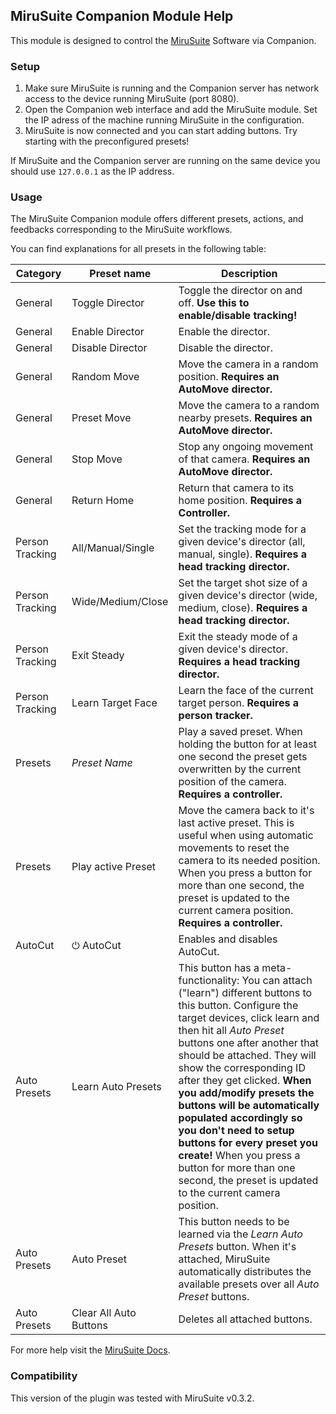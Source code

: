 ## MiruSuite Companion Module Help

This module is designed to control the [MiruSuite](https://mirusuite.de) Software via Companion.

### Setup

1. Make sure MiruSuite is running and the Companion server has network access to the device running MiruSuite (port 8080).
2. Open the Companion web interface and add the MiruSuite module. Set the IP adress of the machine running MiruSuite in the configuration.
3. MiruSuite is now connected and you can start adding buttons. Try starting with the preconfigured presets!

If MiruSuite and the Companion server are running on the same device you should use `127.0.0.1` as the IP address.

### Usage
The MiruSuite Companion module offers different presets, actions, and feedbacks corresponding to the MiruSuite workflows. 

You can find explanations for all presets in the following table:

| Category        | Preset name            | Description                                                                                                                                                                                                                                                                                                                                                                                                                                                                                                                                              |
| --------------- | ---------------------- | -------------------------------------------------------------------------------------------------------------------------------------------------------------------------------------------------------------------------------------------------------------------------------------------------------------------------------------------------------------------------------------------------------------------------------------------------------------------------------------------------------------------------------------------------------- |
| General         | Toggle Director        | Toggle the director on and off. **Use this to enable/disable tracking!**                                                                                                                                                                                                                                                                                                                                                                                                                                                                                 |
| General         | Enable Director        | Enable the director.                                                                                                                                                                                                                                                                                                                                                                                                                                                                                                                                     |
| General         | Disable Director       | Disable the director.                                                                                                                                                                                                                                                                                                                                                                                                                                                                                                                                    |
| General         | Random Move            | Move the camera in a random position. **Requires an AutoMove director.**                                                                                                                                                                                                                                                                                                                                                                                                                                                                                 |
| General         | Preset Move            | Move the camera to a random nearby presets. **Requires an AutoMove director.**                                                                                                                                                                                                                                                                                                                                                                                                                                                                           |
| General         | Stop Move              | Stop any ongoing movement of that camera. **Requires an AutoMove director.**                                                                                                                                                                                                                                                                                                                                                                                                                                                                             |
| General         | Return Home            | Return that camera to its home position. **Requires a Controller.**                                                                                                                                                                                                                                                                                                                                                                                                                                                                                      |
| Person Tracking | All/Manual/Single      | Set the tracking mode for a given device's director (all, manual, single). **Requires a head tracking director.**                                                                                                                                                                                                                                                                                                                                                                                                                                        |
| Person Tracking | Wide/Medium/Close      | Set the target shot size of a given device's director (wide, medium, close). **Requires a head tracking director.**                                                                                                                                                                                                                                                                                                                                                                                                                                      |
| Person Tracking | Exit Steady            | Exit the steady mode of a given device's director. **Requires a head tracking director.**                                                                                                                                                                                                                                                                                                                                                                                                                                                                |
| Person Tracking | Learn Target Face      | Learn the face of the current target person. **Requires a person tracker.**                                                                                                                                                                                                                                                                                                                                                                                                                                                                              |
| Presets         | _Preset Name_          | Play a saved preset. When holding the button for at least one second the preset gets overwritten by the current position of the camera. **Requires a controller.**                                                                                                                                                                                                                                                                                                                                                                                       |
| Presets         | Play active Preset     | Move the camera back to it's last active preset. This is useful when using automatic movements to reset the camera to its needed position. When you press a button for more than one second, the preset is updated to the current camera position. **Requires a controller.**                                                                                                                                                                                                                                                                            |
| AutoCut         | ⏻ AutoCut              | Enables and disables AutoCut.                                                                                                                                                                                                                                                                                                                                                                                                                                                                                                                            |
| Auto Presets    | Learn Auto Presets     | This button has a meta-functionality: You can attach ("learn") different buttons to this button. Configure the target devices, click learn and then hit all *Auto Preset* buttons one after another that should be attached. They will show the corresponding ID after they get clicked. **When you add/modify presets the buttons will be automatically populated accordingly so you don't need to setup buttons for every preset you create!** When you press a button for more than one second, the preset is updated to the current camera position. |
| Auto Presets    | Auto Preset            | This button needs to be learned via the *Learn Auto Presets* button. When it's attached, MiruSuite automatically distributes the available presets over all *Auto Preset* buttons.                                                                                                                                                                                                                                                                                                                                                                       |
| Auto Presets    | Clear All Auto Buttons | Deletes all attached buttons.                                                                                                                                                                                                                                                                                                                                                                                                                                                                                                                            |


For more help visit the [MiruSuite Docs](https://docs.mirusuite.de/advanced/companion.html).

### Compatibility
This version of the plugin was tested with MiruSuite v0.3.2.